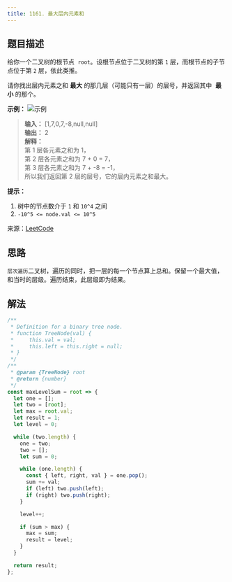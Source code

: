 ```yaml
---
title: 1161. 最大层内元素和
---
```


## 题目描述

给你一个二叉树的根节点  `root`。设根节点位于二叉树的第 `1` 层，而根节点的子节点位于第 `2` 层，依此类推。

请你找出层内元素之和 **最大** 的那几层（可能只有一层）的层号，并返回其中  **最小** 的那个。

**示例：**
<img  :src="$withBase('/1161.jpeg')" alt="示例">

> **输入：** [1,7,0,7,-8,null,null]  
> **输出：** 2  
> **解释：**  
> 第 1 层各元素之和为 1，  
> 第 2 层各元素之和为 7 + 0 = 7，  
> 第 3 层各元素之和为 7 + -8 = -1，  
> 所以我们返回第 2 层的层号，它的层内元素之和最大。

**提示：**

1. 树中的节点数介于 `1` 和 `10^4` 之间
2. `-10^5 <= node.val <= 10^5`

来源：[LeetCode](https://leetcode-cn.com/problems/maximum-level-sum-of-a-binary-tree)

## 思路

`层次遍历`二叉树，遍历的同时，把一层的每一个节点算上总和。保留一个最大值，和当时的层级。遍历结束，此层级即为结果。

## 解法

```js
/**
 * Definition for a binary tree node.
 * function TreeNode(val) {
 *     this.val = val;
 *     this.left = this.right = null;
 * }
 */
/**
 * @param {TreeNode} root
 * @return {number}
 */
const maxLevelSum = root => {
  let one = [];
  let two = [root];
  let max = root.val;
  let result = 1;
  let level = 0;

  while (two.length) {
    one = two;
    two = [];
    let sum = 0;

    while (one.length) {
      const { left, right, val } = one.pop();
      sum += val;
      if (left) two.push(left);
      if (right) two.push(right);
    }

    level++;

    if (sum > max) {
      max = sum;
      result = level;
    }
  }

  return result;
};
```
